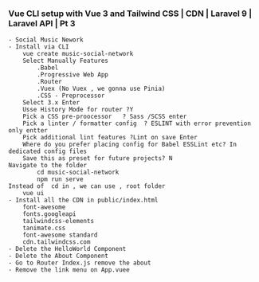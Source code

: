 ### Vue CLI setup with Vue 3 and Tailwind CSS | CDN | Laravel 9 | Laravel API | Pt 3
    - Social Music Nework 
    - Install via CLI 
        vue create music-social-network  
        Select Manually Features
            .Babel
            .Progressive Web App
            .Router
            .Vuex (No Vuex , we gonna use Pinia)
            .CSS - Preprocessor
        Select 3.x Enter
        Usse History Mode for router ?Y 
        Pick a CSS pre-proocessor   ? Sass /SCSS enter
        Pick a linter / formatter config  ? ESLINT with error prevention only entter
        Pick additional lint features ?Lint on save Enter
        Where do you prefer placing config for Babel ESSLint etc? In dedicated config files
        Save this as preset for future projects? N
    Navigate to the folder
            cd music-social-network
            npm run serve
    Instead of  cd in , we can use , root folder
        vue ui
    - Install all the CDN in public/index.html
        font-awesome
        fonts.googleapi
        tailwindcss-elements
        tanimate.css
        font-awesome standard
        cdn.tailwindcss.com
    - Delete the HelloWorld Component
    - Delete the About Component
    - Go to Router Index.js remove the about 
    - Remove the link menu on App.vuee

    



